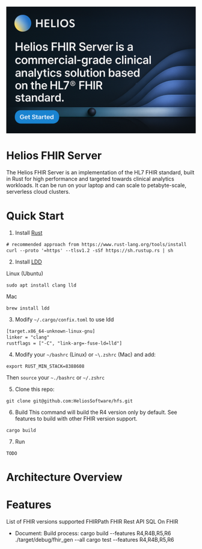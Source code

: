 [![Helios FHIR Server](https://github.com/HeliosSoftware/hfs/blob/main/github-banner.png)](https://heliossoftware.com)

# Helios FHIR Server

The Helios FHIR Server is an implementation of the HL7 FHIR standard, built in Rust for high performance and targeted towards clinical analytics workloads.  It can be run on your laptop and can scale to petabyte-scale, serverless cloud clusters.

# Quick Start

1. Install [Rust](https://www.rust-lang.org/tools/install)
```
# recommended approach from https://www.rust-lang.org/tools/install
curl --proto '=https' --tlsv1.2 -sSf https://sh.rustup.rs | sh
```

2. Install [LDD](https://lld.llvm.org/)

Linux (Ubuntu)
```
sudo apt install clang lld
```
Mac
```
brew install ldd
```
3.  Modify `~/.cargo/confix.toml` to use ldd
```
[target.x86_64-unknown-linux-gnu]
linker = "clang"
rustflags = ["-C", "link-arg=-fuse-ld=lld"]
```
4.  Modify your `~/bashrc` (Linux) or `~\.zshrc` (Mac) and add:
````
export RUST_MIN_STACK=8388608
````
Then `source` your `~./bashrc` or `~/.zshrc`

5.  Clone this repo:
```
git clone git@github.com:HeliosSoftware/hfs.git
```
6.  Build
This command will build the R4 version only by default.  See features to build with other FHIR version support.
```
cargo build
```
7.  Run
```
TODO
```

# Architecture Overview


# Features

List of FHIR versions supported
FHIRPath
FHIR Rest API
SQL On FHIR

- Document: Build process:
      cargo build --features R4,R4B,R5,R6
      ./target/debug/fhir_gen --all
      cargo test --features R4,R4B,R5,R6
